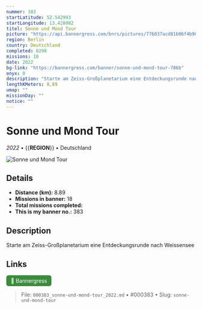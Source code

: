 ```yaml
---
nummer: 383
startLatitude: 52.542993
startLongitude: 13.428082
titel: Sonne und Mond Tour
picture: "https://api.bannergress.com/bnrs/pictures/776037acd81b06f4b9016319ea6e4805"
region: Berlin
country: Deutschland
completed: 8298
missions: 18
date: 2022
bg-link: "https://bannergress.com/banner/sonne-und-mond-tour-786b"
onyx: 0
description: "Starte am Zeiss-Großplanetarium eine Entdeckungsrunde nach Weissensee"
lengthKMeters: 8,89
umap: ""
missionDay: ""
notice: ""
---
```

# Sonne und Mond Tour

*2022* • {{__REGION__}} • Deutschland

![Sonne und Mond Tour](https://api.bannergress.com/bnrs/pictures/776037acd81b06f4b9016319ea6e4805)



## Details
- **Distance (km):** 8.89
- **Missions in banner:** 18
- **Total missions completed:** 
- **This is my banner no.:** 383



## Description
Starte am Zeiss-Großplanetarium eine Entdeckungsrunde nach Weissensee



## Links
<a href="https://bannergress.com/banner/sonne-und-mond-tour-786b" target="_blank" style="display:inline-block;margin-right:8px;padding:6px 12px;background:#3c8b3c;color:#fff;text-decoration:none;border-radius:6px;">🔗 Bannergress</a>



> File: `000383_sonne-und-mond-tour_2022.md` • #000383 • Slug: `sonne-und-mond-tour`
